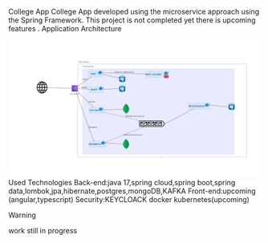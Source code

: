 College App
College App developed using the microservice approach using the Spring Framework.
This project is not completed yet there is upcoming features .
Application Architecture
![img.png](img.png)
Used Technologies
Back-end:java 17,spring cloud,spring boot,spring data,lombok,jpa,hibernate,postgres,mongoDB,KAFKA
Front-end:upcoming (angular,typescript)
Security:KEYCLOACK
docker
kubernetes(upcoming)
> [!WARNING]  
> work still in progress 
